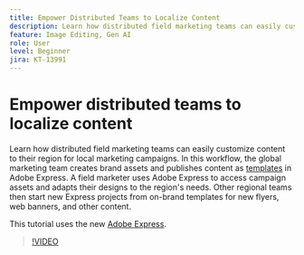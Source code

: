 ```yaml
---
title: Empower Distributed Teams to Localize Content 
description: Learn how distributed field marketing teams can easily customize content to their region for local marketing campaigns
feature: Image Editing, Gen AI
role: User
level: Beginner
jira: KT-13991
---
```

# Empower distributed teams to localize content

Learn how distributed field marketing teams can easily customize content to their region for local marketing campaigns. In this workflow, the global marketing team creates brand assets and publishes content as [templates](create-templates.md) in Adobe Express. A field marketer uses Adobe Express to access campaign assets and adapts their designs to the region's needs. Other regional teams then start new Express projects from on-brand templates for new flyers, web banners, and other content.

This tutorial uses the new [Adobe Express](https://www.adobe.com/express/).

>[!VIDEO](https://video.tv.adobe.com/v/3424391?quality=12&learn=on&hidetitle=true)
